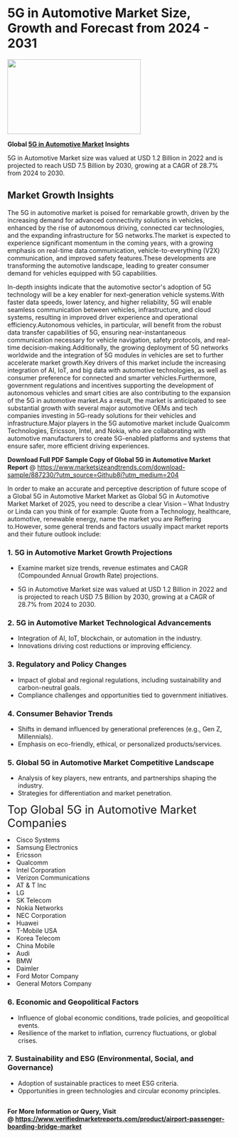 <H1>5G in Automotive Market Size, Growth and Forecast from 2024 - 2031</H1><img class="aligncenter size-medium wp-image-584254" src="https://thirdeyenews.in/wp-content/uploads/2024/09/Global-Market-Research-300x168.jpeg" alt="" width="300" height="168" /><p><strong>Global&nbsp;<a href="https://www.marketsizeandtrends.com/download-sample/887230/?utm_source=Github8j?utm_medium=204">5G in Automotive Market</a> Insights</strong></p><p>5G in Automotive Market size was valued at USD 1.2 Billion in 2022 and is projected to reach USD 7.5 Billion by 2030, growing at a CAGR of 28.7% from 2024 to 2030.</p><p><h2>Market Growth Insights</h2> <p>The 5G in automotive market is poised for remarkable growth, driven by the increasing demand for advanced connectivity solutions in vehicles, enhanced by the rise of autonomous driving, connected car technologies, and the expanding infrastructure for 5G networks.The market is expected to experience significant momentum in the coming years, with a growing emphasis on real-time data communication, vehicle-to-everything (V2X) communication, and improved safety features.These developments are transforming the automotive landscape, leading to greater consumer demand for vehicles equipped with 5G capabilities.</p> <p>In-depth insights indicate that the automotive sector's adoption of 5G technology will be a key enabler for next-generation vehicle systems.With faster data speeds, lower latency, and higher reliability, 5G will enable seamless communication between vehicles, infrastructure, and cloud systems, resulting in improved driver experience and operational efficiency.Autonomous vehicles, in particular, will benefit from the robust data transfer capabilities of 5G, ensuring near-instantaneous communication necessary for vehicle navigation, safety protocols, and real-time decision-making.Additionally, the growing deployment of 5G networks worldwide and the integration of 5G modules in vehicles are set to further accelerate market growth.Key drivers of this market include the increasing integration of AI, IoT, and big data with automotive technologies, as well as consumer preference for connected and smarter vehicles.Furthermore, government regulations and incentives supporting the development of autonomous vehicles and smart cities are also contributing to the expansion of the 5G in automotive market.As a result, the market is anticipated to see substantial growth with several major automotive OEMs and tech companies investing in 5G-ready solutions for their vehicles and infrastructure.Major players in the 5G automotive market include Qualcomm Technologies, Ericsson, Intel, and Nokia, who are collaborating with automotive manufacturers to create 5G-enabled platforms and systems that ensure safer, more efficient driving experiences.<p><span class=""><strong>Download Full PDF Sample Copy of Global 5G in Automotive Market Report</strong> @ <a href="https://www.marketsizeandtrends.com/download-sample/887230/?utm_source=Github8j?utm_medium=204" target="_blank">https://www.marketsizeandtrends.com/download-sample/887230/?utm_source=Github8j?utm_medium=204</a></span></p><p>In order to make an accurate and perceptive description of future scope of a Global&nbsp;5G in Automotive Market Market as Global&nbsp;5G in Automotive Market Market of 2025, you need to describe a clear Vision &ndash; What Industry or Linda can you think of for example: Quote from a Technology, healthcare, automotive, renewable energy, name the market you are Reffering to.However, some general trends and factors usually impact market reports and their future outlook include:</p><h3>1.&nbsp;<strong>5G in Automotive Market Growth Projections</strong></h3><ul><li>Examine market size trends, revenue estimates and CAGR (Compounded Annual Growth Rate) projections.</li><li><p>5G in Automotive Market size was valued at USD 1.2 Billion in 2022 and is projected to reach USD 7.5 Billion by 2030, growing at a CAGR of 28.7% from 2024 to 2030.</p></li></ul><h3>2.&nbsp;<strong>5G in Automotive Market Technological Advancements</strong></h3><ul><li>Integration of AI, IoT, blockchain, or automation in the industry.</li><li>Innovations driving cost reductions or improving efficiency.</li></ul><h3>3.&nbsp;<strong>Regulatory and Policy Changes</strong></h3><ul><li>Impact of global and regional regulations, including sustainability and carbon-neutral goals.</li><li>Compliance challenges and opportunities tied to government initiatives.</li></ul><h3>4.&nbsp;<strong>Consumer Behavior Trends</strong></h3><ul><li>Shifts in demand influenced by generational preferences (e.g., Gen Z, Millennials).</li><li>Emphasis on eco-friendly, ethical, or personalized products/services.</li></ul><h3>5.&nbsp;<strong>Global 5G in Automotive Market Competitive Landscape</strong></h3><ul><li>Analysis of key players, new entrants, and partnerships shaping the industry.</li><li>Strategies for differentiation and market penetration.</li></ul><p data-pm-slice="1 1 []"><span style="color: inherit; font-family: inherit; font-size: 25px;">Top Global 5G in Automotive Market Companies</span></p><div class="" data-test-id=""><p><li>Cisco Systems</li><li> Samsung Electronics</li><li> Ericsson</li><li> Qualcomm</li><li> Intel Corporation</li><li> Verizon Communications</li><li> AT & T Inc</li><li> LG</li><li> SK Telecom</li><li> Nokia Networks</li><li> NEC Corporation</li><li> Huawei</li><li> T-Mobile USA</li><li> Korea Telecom</li><li> China Mobile</li><li> Audi</li><li> BMW</li><li> Daimler</li><li> Ford Motor Company</li><li> General Motors Company</li></p></div><h3>6.&nbsp;<strong>Economic and Geopolitical Factors</strong></h3><ul><li>Influence of global economic conditions, trade policies, and geopolitical events.</li><li>Resilience of the market to inflation, currency fluctuations, or global crises.</li></ul><h3>7.&nbsp;<strong>Sustainability and ESG (Environmental, Social, and Governance)</strong></h3><ul><li>Adoption of sustainable practices to meet ESG criteria.</li><li>Opportunities in green technologies and circular economy principles.</li></ul><h2><strong style="font-size: 14px;">For More Information or Query, Visit @&nbsp;</strong><a style="background-color: #ffffff; font-size: 14px;" href="https://www.marketsizeandtrends.com/report/5g-in-automotive-market/" target="_blank">https://www.verifiedmarketreports.com/product/airport-passenger-boarding-bridge-market</a></h2>
